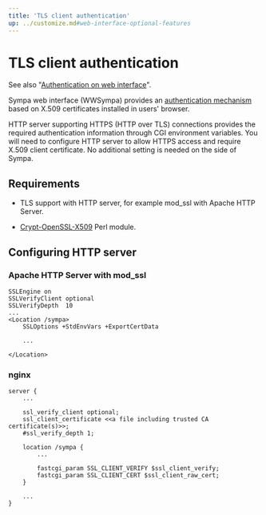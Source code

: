 ```yaml
---
title: 'TLS client authentication'
up: ../customize.md#web-interface-optional-features
---
```


TLS client authentication
=========================

See also "[Authentication on web interface](authentication-web.md)".

Sympa web interface (WWSympa) provides an
[authentication mechanism](authentication-web.md#authentication-mechanisms)
based on X.509 certificates installed in users' browser.

HTTP server supporting HTTPS (HTTP over TLS) connections provides the
required authentication information through CGI environment variables. You
will need to configure HTTP server to allow HTTPS access and require X.509
client certificate.  No additional setting is needed on the side of Sympa.

Requirements
------------

  - TLS support with HTTP server, for example mod_ssl with
    Apache HTTP Server.

  - [Crypt-OpenSSL-X509](https://metacpan.org/release/Crypt-OpenSSL-X509)
    Perl module.

Configuring HTTP server
-----------------------

### Apache HTTP Server with mod_ssl

``` code
SSLEngine on
SSLVerifyClient optional
SSLVerifyDepth  10
...
<Location /sympa>
    SSLOptions +StdEnvVars +ExportCertData

    ...

</Location>
```

### nginx

``` code
server {
    ...

    ssl_verify_client optional;
    ssl_client_certificate <<a file including trusted CA certificate(s)>>;
    #ssl_verify_depth 1;

    location /sympa {
        ...

        fastcgi_param SSL_CLIENT_VERIFY $ssl_client_verify;
        fastcgi_param SSL_CLIENT_CERT $ssl_client_raw_cert;
    }

    ...
}
```
